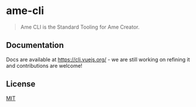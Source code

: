 # ame-cli


> Ame CLI is the Standard Tooling for Ame Creator.

## Documentation

Docs are available at https://cli.vuejs.org/ - we are still working on refining it and contributions are welcome!

## License

[MIT](https://github.com/vuejs/vue-cli/blob/dev/LICENSE)
